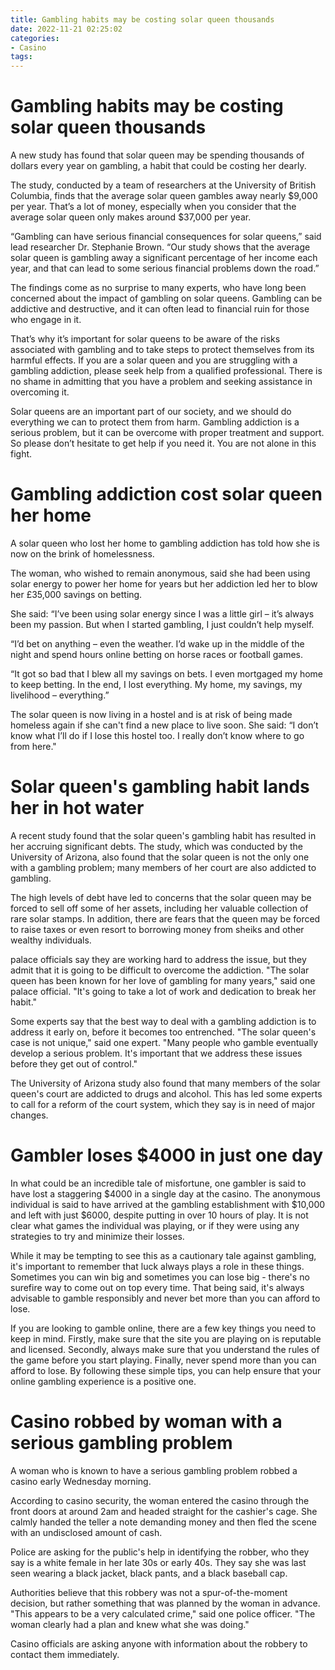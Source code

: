 ```yaml
---
title: Gambling habits may be costing solar queen thousands
date: 2022-11-21 02:25:02
categories:
- Casino
tags:
---
```



#  Gambling habits may be costing solar queen thousands

A new study has found that solar queen may be spending thousands of dollars every year on gambling, a habit that could be costing her dearly.

The study, conducted by a team of researchers at the University of British Columbia, finds that the average solar queen gambles away nearly $9,000 per year. That’s a lot of money, especially when you consider that the average solar queen only makes around $37,000 per year.

“Gambling can have serious financial consequences for solar queens,” said lead researcher Dr. Stephanie Brown. “Our study shows that the average solar queen is gambling away a significant percentage of her income each year, and that can lead to some serious financial problems down the road.”

The findings come as no surprise to many experts, who have long been concerned about the impact of gambling on solar queens. Gambling can be addictive and destructive, and it can often lead to financial ruin for those who engage in it.

That’s why it’s important for solar queens to be aware of the risks associated with gambling and to take steps to protect themselves from its harmful effects. If you are a solar queen and you are struggling with a gambling addiction, please seek help from a qualified professional. There is no shame in admitting that you have a problem and seeking assistance in overcoming it.

Solar queens are an important part of our society, and we should do everything we can to protect them from harm. Gambling addiction is a serious problem, but it can be overcome with proper treatment and support. So please don’t hesitate to get help if you need it. You are not alone in this fight.

#  Gambling addiction cost solar queen her home

A solar queen who lost her home to gambling addiction has told how she is now on the brink of homelessness.

The woman, who wished to remain anonymous, said she had been using solar energy to power her home for years but her addiction led her to blow her £35,000 savings on betting.

She said: “I’ve been using solar energy since I was a little girl – it’s always been my passion. But when I started gambling, I just couldn’t help myself.

“I’d bet on anything – even the weather. I’d wake up in the middle of the night and spend hours online betting on horse races or football games.

“It got so bad that I blew all my savings on bets. I even mortgaged my home to keep betting. In the end, I lost everything. My home, my savings, my livelihood – everything.”

The solar queen is now living in a hostel and is at risk of being made homeless again if she can't find a new place to live soon. She said: “I don’t know what I’ll do if I lose this hostel too. I really don’t know where to go from here."

#  Solar queen's gambling habit lands her in hot water

A recent study found that the solar queen's gambling habit has resulted in her accruing significant debts. The study, which was conducted by the University of Arizona, also found that the solar queen is not the only one with a gambling problem; many members of her court are also addicted to gambling.

The high levels of debt have led to concerns that the solar queen may be forced to sell off some of her assets, including her valuable collection of rare solar stamps. In addition, there are fears that the queen may be forced to raise taxes or even resort to borrowing money from sheiks and other wealthy individuals.

 palace officials say they are working hard to address the issue, but they admit that it is going to be difficult to overcome the addiction. "The solar queen has been known for her love of gambling for many years," said one palace official. "It's going to take a lot of work and dedication to break her habit."

Some experts say that the best way to deal with a gambling addiction is to address it early on, before it becomes too entrenched. "The solar queen's case is not unique," said one expert. "Many people who gamble eventually develop a serious problem. It's important that we address these issues before they get out of control."

The University of Arizona study also found that many members of the solar queen's court are addicted to drugs and alcohol. This has led some experts to call for a reform of the court system, which they say is in need of major changes.

#  Gambler loses $4000 in just one day

In what could be an incredible tale of misfortune, one gambler is said to have lost a staggering $4000 in a single day at the casino. The anonymous individual is said to have arrived at the gambling establishment with $10,000 and left with just $6000, despite putting in over 10 hours of play. It is not clear what games the individual was playing, or if they were using any strategies to try and minimize their losses.

While it may be tempting to see this as a cautionary tale against gambling, it's important to remember that luck always plays a role in these things. Sometimes you can win big and sometimes you can lose big - there's no surefire way to come out on top every time. That being said, it's always advisable to gamble responsibly and never bet more than you can afford to lose.

If you are looking to gamble online, there are a few key things you need to keep in mind. Firstly, make sure that the site you are playing on is reputable and licensed. Secondly, always make sure that you understand the rules of the game before you start playing. Finally, never spend more than you can afford to lose. By following these simple tips, you can help ensure that your online gambling experience is a positive one.

#  Casino robbed by woman with a serious gambling problem

A woman who is known to have a serious gambling problem robbed a casino early Wednesday morning.

According to casino security, the woman entered the casino through the front doors at around 2am and headed straight for the cashier's cage. She calmly handed the teller a note demanding money and then fled the scene with an undisclosed amount of cash.

Police are asking for the public's help in identifying the robber, who they say is a white female in her late 30s or early 40s. They say she was last seen wearing a black jacket, black pants, and a black baseball cap.

Authorities believe that this robbery was not a spur-of-the-moment decision, but rather something that was planned by the woman in advance. "This appears to be a very calculated crime," said one police officer. "The woman clearly had a plan and knew what she was doing."

Casino officials are asking anyone with information about the robbery to contact them immediately.